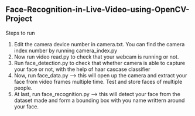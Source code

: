 ## Face-Recognition-in-Live-Video-using-OpenCV-Project

Steps to run 
1. Edit the camera device number in camera.txt. You can find the camera index number by running camera_index.py
2. Now run video read.py to check that your webcam is running or not.
3. Run face_detection.py to check that whether camera is able to capture your face or not, with the help of haar cascase classifier
4. Now, run face_data.py --> this will open up the camera and extract your face from video frames multiple time. Test and store faces of multiple people.
5. At last, run face_recognition.py --> this will detect your face from the dataset made and form a bounding box with you name writtern around your face.
